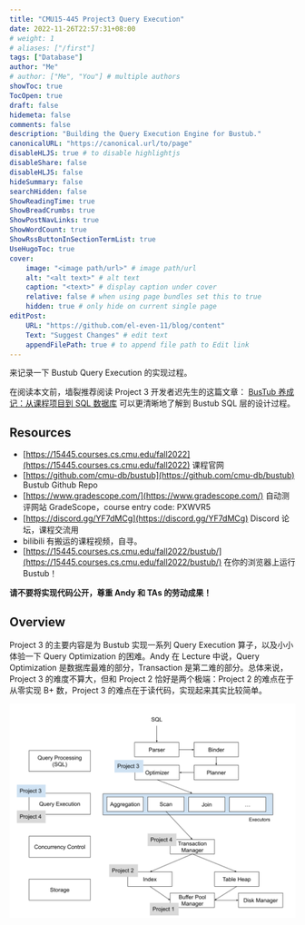 ```yaml
---
title: "CMU15-445 Project3 Query Execution"
date: 2022-11-26T22:57:31+08:00
# weight: 1
# aliases: ["/first"]
tags: ["Database"]
author: "Me"
# author: ["Me", "You"] # multiple authors
showToc: true
TocOpen: true
draft: false
hidemeta: false
comments: false
description: "Building the Query Execution Engine for Bustub."
canonicalURL: "https://canonical.url/to/page"
disableHLJS: true # to disable highlightjs
disableShare: false
disableHLJS: false
hideSummary: false
searchHidden: false
ShowReadingTime: true
ShowBreadCrumbs: true
ShowPostNavLinks: true
ShowWordCount: true
ShowRssButtonInSectionTermList: true
UseHugoToc: true
cover:
    image: "<image path/url>" # image path/url
    alt: "<alt text>" # alt text
    caption: "<text>" # display caption under cover
    relative: false # when using page bundles set this to true
    hidden: true # only hide on current single page
editPost:
    URL: "https://github.com/el-even-11/blog/content"
    Text: "Suggest Changes" # edit text
    appendFilePath: true # to append file path to Edit link
---
```


来记录一下 Bustub Query Execution 的实现过程。

在阅读本文前，墙裂推荐阅读 Project 3 开发者迟先生的这篇文章：
[BusTub 养成记：从课程项目到 SQL 数据库](https://zhuanlan.zhihu.com/p/570917775)
可以更清晰地了解到 Bustub SQL 层的设计过程。

## Resources

- [https://15445.courses.cs.cmu.edu/fall2022](https://15445.courses.cs.cmu.edu/fall2022) 课程官网
- [https://github.com/cmu-db/bustub](https://github.com/cmu-db/bustub) Bustub Github Repo
- [https://www.gradescope.com/](https://www.gradescope.com/) 自动测评网站 GradeScope，course entry code: PXWVR5
- [https://discord.gg/YF7dMCg](https://discord.gg/YF7dMCg) Discord 论坛，课程交流用
- bilibili 有搬运的课程视频，自寻。
- [https://15445.courses.cs.cmu.edu/fall2022/bustub/](https://15445.courses.cs.cmu.edu/fall2022/bustub/) 在你的浏览器上运行 Bustub！

**请不要将实现代码公开，尊重 Andy 和 TAs 的劳动成果！**

## Overview

Project 3 的主要内容是为 Bustub 实现一系列 Query Execution 算子，以及小小体验一下 Query Optimization 的困难。Andy 在 Lecture 中说，Query Optimization 是数据库最难的部分，Transaction 是第二难的部分。总体来说，Project 3 的难度不算大，但和 Project 2 恰好是两个极端：Project 2 的难点在于从零实现 B+ 数，Project 3 的难点在于读代码，实现起来其实比较简单。

![](../../imgs/15-445-3-1.svg)